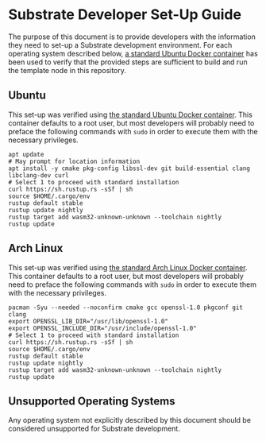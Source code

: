 # Substrate Developer Set-Up Guide

The purpose of this document is to provide developers with the information they need to set-up a Substrate development
environment. For each operating system described below, [a standard Ubuntu Docker container](https://hub.docker.com/_/ubuntu) has been used to verify that the
provided steps are sufficient to build and run the template node in this repository.

## Ubuntu

This set-up was verified using [the standard Ubuntu Docker container](https://hub.docker.com/_/ubuntu). This container
defaults to a root user, but most developers will probably need to preface the following commands with `sudo` in order
to execute them with the necessary privileges.

```shell
apt update
# May prompt for location information
apt install -y cmake pkg-config libssl-dev git build-essential clang libclang-dev curl
# Select 1 to proceed with standard installation
curl https://sh.rustup.rs -sSf | sh
source $HOME/.cargo/env
rustup default stable
rustup update nightly
rustup target add wasm32-unknown-unknown --toolchain nightly
rustup update
```

## Arch Linux

This set-up was verified using [the standard Arch Linux Docker container](https://hub.docker.com/_/archlinux). This
container defaults to a root user, but most developers will probably need to preface the following commands with `sudo`
in order to execute them with the necessary privileges.

```shell
pacman -Syu --needed --noconfirm cmake gcc openssl-1.0 pkgconf git clang
export OPENSSL_LIB_DIR="/usr/lib/openssl-1.0"
export OPENSSL_INCLUDE_DIR="/usr/include/openssl-1.0"
# Select 1 to proceed with standard installation
curl https://sh.rustup.rs -sSf | sh
source $HOME/.cargo/env
rustup default stable
rustup update nightly
rustup target add wasm32-unknown-unknown --toolchain nightly
rustup update
```

## Unsupported Operating Systems

Any operating system not explicitly described by this document should be considered unsupported for Substrate
development.
